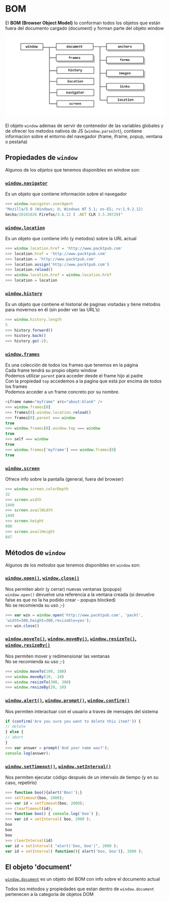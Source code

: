 # BOM

El **BOM \(Browser Object Model\)** lo conforman todos los objetos que están fuera del documento cargado \(document\) y forman parte del objeto window

![BOM](.gitbook/assets/bom.png)

El objeto `window` ademas de servir de contenedor de las variables globales y de ofrecer los metodos nativos de JS \(`window.parseInt`\), contiene informacion sobre el entorno del navegador \(frame, iframe, popup, ventana o pestaña\)

## Propiedades de `window`

Algunos de los _objetos_ que tenemos disponibles en window son:

### [`window.navigator`](https://developer.mozilla.org/en/DOM/window.navigator)

Es un objeto que contiene información sobre el navegador

```javascript
>>> window.navigator.userAgent
"Mozilla/5.0 (Windows; U; Windows NT 5.1; es-ES; rv:1.9.2.12)
Gecko/20101026 Firefox/3.6.12 ( .NET CLR 3.5.30729)"
```

### [`window.location`](https://developer.mozilla.org/en/DOM/window.location)

Es un objeto que contiene info \(y metodos\) sobre la URL actual

```javascript
>>> window.location.href = 'http://www.packtpub.com'
>>> location.href = 'http://www.packtpub.com'
>>> location = 'http://www.packtpub.com'
>>> location.assign('http://www.packtpub.com')
>>> location.reload()
>>> window.location.href = window.location.href
>>> location = location
```

### [`window.history`](https://developer.mozilla.org/en/DOM/window.history)

Es un objeto que contiene el historial de paginas visitadas y tiene métodos para movernos en él \(sin poder ver las URL’s\)

```javascript
>>> window.history.length
5
>>> history.forward()
>>> history.back()
>>> history.go(-2);
```

### [`window.frames`](https://developer.mozilla.org/en/DOM/window.frames)

Es una colección de todos los frames que tenemos en la página  
Cada frame tendrá su propio objeto window  
Podemos utilizar `parent` para acceder desde el frame hijo al padre  
Con la propiedad `top` accedemos a la pagina que está por encima de todos los frames  
Podemos acceder a un frame concreto por su nombre.

```javascript
<iframe name="myframe" src="about:blank" />
>>> window.frames[0]
>>> frames[0].window.location.reload()
>>> frames[0].parent === window
true
>>> window.frames[0].window.top === window
true
>>> self === window
true
>>> window.frames['myframe'] === window.frames[0]
true
```

### [`window.screen`](https://developer.mozilla.org/en/DOM/window.screen)

Ofrece info sobre la pantalla \(general, fuera del browser\)

```javascript
>>> window.screen.colorDepth
32
>>> screen.width
1440
>>> screen.availWidth
1440
>>> screen.height
900
>>> screen.availHeight
847
```

## Métodos de `window`

Algunos de los _métodos_ que tenemos disponibles en `window` son:

### [`window.open()`](https://developer.mozilla.org/en/DOM/window.open), [`window.close()`](https://developer.mozilla.org/en/DOM/window.close)

Nos permiten abrir \(y cerrar\) nuevas ventanas \(popups\)  
`window.open()` devuelve una referencia a la ventana creada \(si devuelve false es que no la ha podido crear - popups blocked\)  
No se recomienda su uso ;-\)

```javascript
>>> var win = window.open('http://www.packtpub.com', 'packt',
'width=300,height=300,resizable=yes');
>>> win.close()
```

### [`window.moveTo()`](https://developer.mozilla.org/en/DOM/window.moveTo), [`window.moveBy()`](https://developer.mozilla.org/en/DOM/window.moveBy), [`window.resizeTo()`](https://developer.mozilla.org/en/DOM/window.resizeTo), [`window.resizeBy()`](https://developer.mozilla.org/en/DOM/window.resizeBy)

Nos permiten mover y redimensionar las ventanas  
No se recomienda su uso ;-\)

```javascript
>>> window.moveTo(100, 100)
>>> window.moveBy(10, -10)
>>> window.resizeTo(300, 300)
>>> window.resizeBy(20, 10)
```

### [`window.alert()`](https://developer.mozilla.org/en/DOM/window.alert), [`window.prompt()`](https://developer.mozilla.org/en/DOM/window.prompt), [`window.confirm()`](https://developer.mozilla.org/en/DOM/window.confirm)

Nos permiten interactuar con el usuario a traves de mensajes del sistema

```javascript
if (confirm('Are you sure you want to delete this item?')) {
// delete
} else {
// abort
}
>>> var answer = prompt('And your name was?');
console.log(answer);
```

### [`window.setTimeout()`](https://developer.mozilla.org/en-US/docs/Web/API/WindowTimers.setTimeout), [`window.setInterval()`](https://developer.mozilla.org/en-US/docs/Web/API/WindowTimers.setInterval)

Nos permiten ejecutar código después de un intervalo de tiempo \(y en su caso, repetirlo\)

```javascript
>>> function boo(){alert('Boo!');}
>>> setTimeout(boo, 2000);
>>> var id = setTimeout(boo, 2000);
>>> clearTimeout(id);
>>> function boo() { console.log('boo') };
>>> var id = setInterval( boo, 2000 );
boo
boo
boo
>>> clearInterval(id)
var id = setInterval( "alert('boo, boo')", 2000 );
var id = setInterval( function(){ alert('boo, boo')}, 2000 );
```

## El objeto 'document'

[`window.document`](https://developer.mozilla.org/en/DOM/window.document) es un objeto del BOM con info sobre el documento actual

Todos los métodos y propiedades que estan dentro de `window.document` pertenecen a la categoría de objetos DOM

